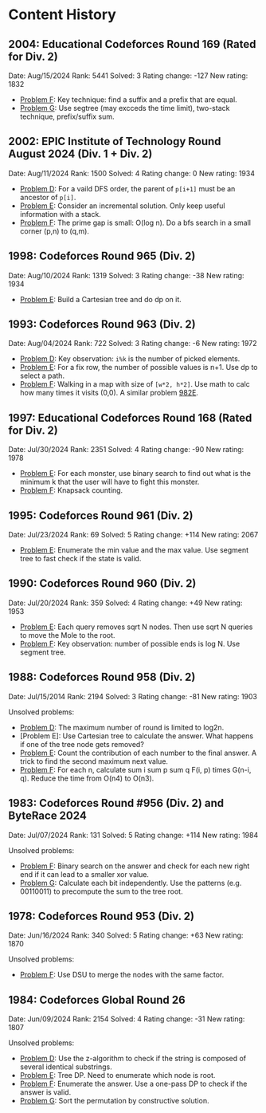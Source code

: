 # Content History

## 2004: Educational Codeforces Round 169 (Rated for Div. 2)

Date: Aug/15/2024
Rank: 5441
Solved: 3
Rating change: -127
New rating: 1832

- [Problem F](solved/2004F.cpp): Key technique: find a suffix and a prefix that are equal.
- [Problem G](solved/2004G.cpp): Use segtree (may excceds the time limit), two-stack technique, prefix/suffix sum.

## 2002: EPIC Institute of Technology Round August 2024 (Div. 1 + Div. 2)

Date: Aug/11/2024
Rank: 1500
Solved: 4
Rating change: 0
New rating: 1934

- [Problem D](solved/2002D.cpp): For a vaild DFS order, the parent of `p[i+1]` must be an ancestor of `p[i]`.
- [Problem E](solved/2002E.cpp): Consider an incremental solution. Only keep useful information with a stack.
- [Problem F](solved/2002F.cpp): The prime gap is small: O(log n). Do a bfs search in a small corner (p,n) to (q,m).

## 1998: Codeforces Round 965 (Div. 2)

Date: Aug/10/2024
Rank: 1319
Solved: 3
Rating change: -38
New rating: 1934

- [Problem E](solved/1998E.cpp): Build a Cartesian tree and do dp on it.

## 1993: Codeforces Round 963 (Div. 2)

Date: Aug/04/2024
Rank: 722
Solved: 3
Rating change: -6
New rating: 1972

- [Problem D](solved/1993D.cpp): Key observation: `i%k` is the number of picked elements.
- [Problem E](solved/1993E.cpp): For a fix row, the number of possible values is n+1. Use dp to select a path.
- [Problem F](solved/1993F.cpp): Walking in a map with size of `[w*2, h*2]`. Use math to calc how many times it visits (0,0). A similar problem [982E](https://codeforces.com/problemset/problem/982/E).

## 1997: Educational Codeforces Round 168 (Rated for Div. 2)

Date: Jul/30/2024
Rank: 2351
Solved: 4
Rating change: -90
New rating: 1978

- [Problem E](solved/1997E.cpp): For each monster, use binary search to find out what is the minimum k that the user will have to fight this monster.
- [Problem F](solved/1997F.cpp): Knapsack counting.

## 1995: Codeforces Round 961 (Div. 2)

Date: Jul/23/2024
Rank: 69
Solved: 5
Rating change: +114
New rating: 2067

- [Problem E](solved/1995E.cpp): Enumerate the min value and the max value. Use segment tree to fast check if the state is valid.

## 1990: Codeforces Round 960 (Div. 2)

Date: Jul/20/2024
Rank: 359
Solved: 4
Rating change: +49
New rating: 1953

- [Problem E](solved/1990E.cpp): Each query removes sqrt N nodes. Then use sqrt N queries to move the Mole to the root.
- [Problem F](solved/1990F.cpp): Key observation: number of possible ends is log N. Use segment tree.

## 1988: Codeforces Round 958 (Div. 2)

Date: Jul/15/2014
Rank: 2194
Solved: 3
Rating change: -81
New rating: 1903

Unsolved problems:
- [Problem D](solved/1988D.cpp): The maximum number of round is limited to log2n.
- [Problem E]: Use Cartesian tree to calculate the answer. What happens if one of the tree node gets removed?
- [Problem E](solved/1988E.cpp): Count the contribution of each number to the final answer. A trick to find the second maximum next value.
- [Problem F](solved/1988F.cpp): For each n, calculate sum i sum p sum q F(i, p) times G(n-i, q). Reduce the time from O(n4) to O(n3).

## 1983: Codeforces Round #956 (Div. 2) and ByteRace 2024

Date: Jul/07/2024
Rank: 131
Solved: 5
Rating change: +114
New rating: 1984

Unsolved problems:
- [Problem F](solved/1983F.cpp): Binary search on the answer and check for each new right end if it can lead to a smaller xor value.
- [Problem G](solved/1983G.cpp): Calculate each bit independently. Use the patterns (e.g. 00110011) to precompute the sum to the tree root.

## 1978: Codeforces Round 953 (Div. 2)

Date: Jun/16/2024
Rank: 340
Solved: 5
Rating change: +63
New rating: 1870

Unsolved problems:
- [Problem F](solved/1978F.cpp): Use DSU to merge the nodes with the same factor.

## 1984: Codeforces Global Round 26

Date: Jun/09/2024
Rank: 2154
Solved: 4
Rating change: -31
New rating: 1807

Unsolved problems:
- [Problem D](solved/1984D.cpp): Use the z-algorithm to check if the string is composed of several identical substrings.
- [Problem E](solved/1984E.cpp): Tree DP. Need to enumerate which node is root.
- [Problem F](solved/1984F.cpp): Enumerate the answer. Use a one-pass DP to check if the answer is valid.
- [Problem G](solved/1984G.cpp): Sort the permutation by constructive solution.
